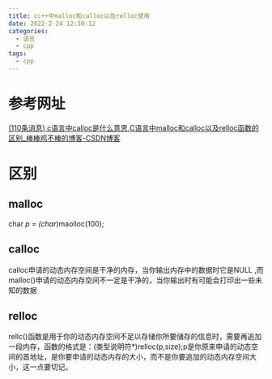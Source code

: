 ```yaml
---
title: cc++中malloc和calloc以及relloc使用
date: 2022-2-24 12:30:12
categories:
  - 语言
  - cpp
tags:
  - cpp
---
```


# 参考网址

 [(110条消息) c语言中calloc是什么意思,C语言中malloc和calloc以及relloc函数的区别_棒棒鸡不棒的博客-CSDN博客](https://blog.csdn.net/weixin_35890173/article/details/117107121?ops_request_misc=%7B%22request%5Fid%22%3A%22164568581316780255219883%22%2C%22scm%22%3A%2220140713.130102334.pc%5Fall.%22%7D&request_id=164568581316780255219883&biz_id=0&utm_medium=distribute.pc_search_result.none-task-blog-2~all~first_rank_ecpm_v1~rank_v31_ecpm-1-117107121.pc_search_insert_es_download&utm_term=calloc&spm=1018.2226.3001.4187) 

# 区别

##  malloc 

 char *p = (char*)maolloc(100); 

##  calloc 

 calloc申请的动态内存空间是干净的内存，当你输出内存中的数据时它是NULL  ,而malloc()申请的动态内存空间不一定是干净的，当你输出时有可能会打印出一些未知的数据 

##  relloc 

 rellc()函数是用于你的动态内存空间不足以存储你所要储存的信息时，需要再追加一段内存，函数的格式是：(类型说明符*)relloc(p,size);p是你原来申请的动态空间的首地址，是你要申请的动态内存的大小，而不是你要追加的动态内存空间大小，这一点要切记。 

